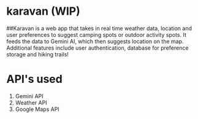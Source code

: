 # karavan (WIP)

##Karavan is a web app that takes in real time weather data, location and user preferences to suggest camping spots or outdoor activity spots. It feeds the data to Gemini AI, which then suggests location on the map. Additional features include user authentication, database for preference storage and hiking trails!
# API's used
1. Gemini API
2. Weather API
3. Google Maps API
